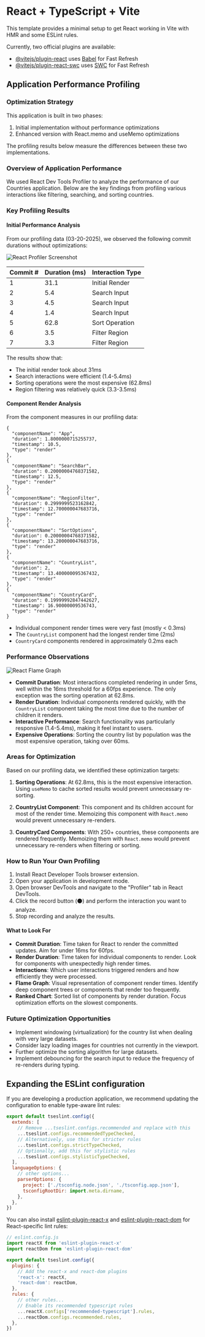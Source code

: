 # React + TypeScript + Vite

This template provides a minimal setup to get React working in Vite with HMR and some ESLint rules.

Currently, two official plugins are available:

- [@vitejs/plugin-react](https://github.com/vitejs/vite-plugin-react/blob/main/packages/plugin-react/README.md) uses [Babel](https://babeljs.io/) for Fast Refresh
- [@vitejs/plugin-react-swc](https://github.com/vitejs/vite-plugin-react-swc) uses [SWC](https://swc.rs/) for Fast Refresh

## Application Performance Profiling

### Optimization Strategy

This application is built in two phases:
1. Initial implementation without performance optimizations
2. Enhanced version with React.memo and useMemo optimizations

The profiling results below measure the differences between these two implementations.

### Overview of Application Performance

We used React Dev Tools Profiler to analyze the performance of our Countries application. Below are the key findings from profiling various interactions like filtering, searching, and sorting countries.

### Key Profiling Results

#### Initial Performance Analysis

From our profiling data (03-20-2025), we observed the following commit durations without optimizations:

![React Profiler Screenshot](./public/Screenshot(32).png)

| Commit # | Duration (ms) | Interaction Type |
|----------|--------------|-----------------|
| 1        | 31.1         | Initial Render  |
| 2        | 5.4          | Search Input    |
| 3        | 4.5          | Search Input    |
| 4        | 1.4          | Search Input    |
| 5        | 62.8         | Sort Operation  |
| 6        | 3.5          | Filter Region   |
| 7        | 3.3          | Filter Region   |

The results show that:
- The initial render took about 31ms
- Search interactions were efficient (1.4-5.4ms)
- Sorting operations were the most expensive (62.8ms)
- Region filtering was relatively quick (3.3-3.5ms)

#### Component Render Analysis

From the component measures in our profiling data:

```
{
  "componentName": "App",
  "duration": 1.8000000715255737,
  "timestamp": 10.5,
  "type": "render"
},
{
  "componentName": "SearchBar",
  "duration": 0.20000004768371582,
  "timestamp": 12.5,
  "type": "render"
},
{
  "componentName": "RegionFilter",
  "duration": 0.2999999523162842,
  "timestamp": 12.700000047683716,
  "type": "render"
},
{
  "componentName": "SortOptions",
  "duration": 0.20000004768371582,
  "timestamp": 13.200000047683716,
  "type": "render"
},
{
  "componentName": "CountryList",
  "duration": 2,
  "timestamp": 13.400000095367432,
  "type": "render"
},
{
  "componentName": "CountryCard",
  "duration": 0.19999992847442627,
  "timestamp": 16.90000009536743,
  "type": "render"
}
```

- Individual component render times were very fast (mostly < 0.3ms)
- The `CountryList` component had the longest render time (2ms)
- `CountryCard` components rendered in approximately 0.2ms each

### Performance Observations

![React Flame Graph](./public/screenshot(32).png)

- **Commit Duration**: Most interactions completed rendering in under 5ms, well within the 16ms threshold for a 60fps experience. The only exception was the sorting operation at 62.8ms.
- **Render Duration**: Individual components rendered quickly, with the `CountryList` component taking the most time due to the number of children it renders.
- **Interactive Performance**: Search functionality was particularly responsive (1.4-5.4ms), making it feel instant to users.
- **Expensive Operations**: Sorting the country list by population was the most expensive operation, taking over 60ms.

### Areas for Optimization

Based on our profiling data, we identified these optimization targets:

1. **Sorting Operations**: At 62.8ms, this is the most expensive interaction. Using `useMemo` to cache sorted results would prevent unnecessary re-sorting.

2. **CountryList Component**: This component and its children account for most of the render time. Memoizing this component with `React.memo` would prevent unnecessary re-renders.

3. **CountryCard Components**: With 250+ countries, these components are rendered frequently. Memoizing them with `React.memo` would prevent unnecessary re-renders when filtering or sorting.

### How to Run Your Own Profiling

1. Install React Developer Tools browser extension.
2. Open your application in development mode.
3. Open browser DevTools and navigate to the "Profiler" tab in React DevTools.
4. Click the record button (⚫) and perform the interaction you want to analyze.
5. Stop recording and analyze the results.

#### What to Look For

- **Commit Duration**: Time taken for React to render the committed updates. Aim for under 16ms for 60fps.
- **Render Duration**: Time taken for individual components to render. Look for components with unexpectedly high render times.
- **Interactions**: Which user interactions triggered renders and how efficiently they were processed.
- **Flame Graph**: Visual representation of component render times. Identify deep component trees or components that render too frequently.
- **Ranked Chart**: Sorted list of components by render duration. Focus optimization efforts on the slowest components.

### Future Optimization Opportunities

- Implement windowing (virtualization) for the country list when dealing with very large datasets.
- Consider lazy loading images for countries not currently in the viewport.
- Further optimize the sorting algorithm for large datasets.
- Implement debouncing for the search input to reduce the frequency of re-renders during typing.

## Expanding the ESLint configuration

If you are developing a production application, we recommend updating the configuration to enable type-aware lint rules:

```js
export default tseslint.config({
  extends: [
    // Remove ...tseslint.configs.recommended and replace with this
    ...tseslint.configs.recommendedTypeChecked,
    // Alternatively, use this for stricter rules
    ...tseslint.configs.strictTypeChecked,
    // Optionally, add this for stylistic rules
    ...tseslint.configs.stylisticTypeChecked,
  ],
  languageOptions: {
    // other options...
    parserOptions: {
      project: ['./tsconfig.node.json', './tsconfig.app.json'],
      tsconfigRootDir: import.meta.dirname,
    },
  },
})
```

You can also install [eslint-plugin-react-x](https://github.com/Rel1cx/eslint-react/tree/main/packages/plugins/eslint-plugin-react-x) and [eslint-plugin-react-dom](https://github.com/Rel1cx/eslint-react/tree/main/packages/plugins/eslint-plugin-react-dom) for React-specific lint rules:

```js
// eslint.config.js
import reactX from 'eslint-plugin-react-x'
import reactDom from 'eslint-plugin-react-dom'

export default tseslint.config({
  plugins: {
    // Add the react-x and react-dom plugins
    'react-x': reactX,
    'react-dom': reactDom,
  },
  rules: {
    // other rules...
    // Enable its recommended typescript rules
    ...reactX.configs['recommended-typescript'].rules,
    ...reactDom.configs.recommended.rules,
  },
})
```
